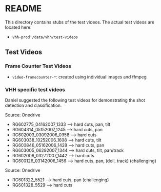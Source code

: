 # README

This directory contains stubs of the test videos. The actual test videos are located here:

* ``vhh-prod:/data/vhh/test-videos``

## Test Videos

### Frame Counter Test Videos

  * ``video-framecounter-*``: created using individual images and ffmpeg

### VHH specific test videos

Daniel suggested the following test videos for demonstrating the shot detection and 
classification.

Source: Onedrive

  * RG602775_04162007_1333 --> hard cuts, pan, tilt
  * RG604314_05152007_1245 --> hard cuts, pan
  * RG602003_03092006_0958 --> hard cuts
  * RG603038_10252006_1608 --> hard cuts, tilt
  * RG600846_05162006_1428 --> hard cuts, pan
  * RG603005_06292007_1344 --> hard cuts, tilt, pan/track
  * RG602009_03272007_1442 --> hard cuts
  * RG600126_03142006_1456 --> hard cuts, pan, (doll, track) (challenging) 

Source: Onedrive

  * RG601322_5521 --> hard cuts, pan (challenging)
  * RG601328_5529 --> hard cuts
